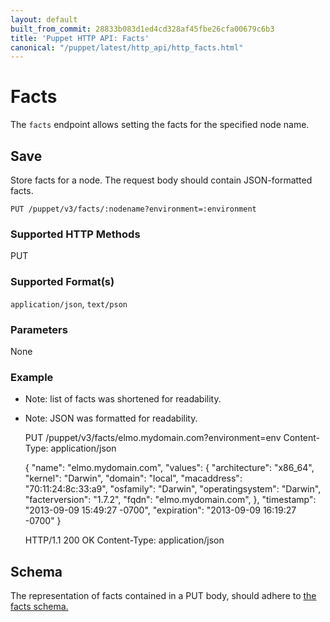 ```yaml
---
layout: default
built_from_commit: 28833b083d1ed4cd328af45fbe26cfa00679c6b3
title: 'Puppet HTTP API: Facts'
canonical: "/puppet/latest/http_api/http_facts.html"
---
```


Facts
=====

The `facts` endpoint allows setting the facts for the specified node name.

Save
----

Store facts for a node. The request body should contain JSON-formatted facts.

    PUT /puppet/v3/facts/:nodename?environment=:environment

### Supported HTTP Methods

PUT

### Supported Format(s)

`application/json`, `text/pson`

### Parameters

None

### Example

* Note: list of facts was shortened for readability.
* Note: JSON was formatted for readability.

    PUT /puppet/v3/facts/elmo.mydomain.com?environment=env
    Content-Type: application/json

    {
      "name": "elmo.mydomain.com",
      "values": {
        "architecture": "x86_64",
        "kernel": "Darwin",
        "domain": "local",
        "macaddress": "70:11:24:8c:33:a9",
        "osfamily": "Darwin",
        "operatingsystem": "Darwin",
        "facterversion": "1.7.2",
        "fqdn": "elmo.mydomain.com",
      },
      "timestamp": "2013-09-09 15:49:27 -0700",
      "expiration": "2013-09-09 16:19:27 -0700"
    }

    HTTP/1.1 200 OK
    Content-Type: application/json

Schema
------

The representation of facts contained in a PUT body, should adhere to
[the facts schema.](../schemas/facts.json)
